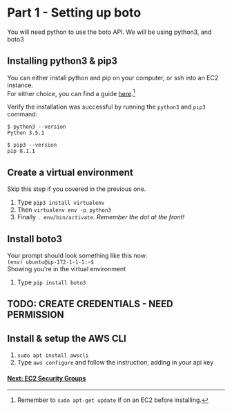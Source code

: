# Part 1 - Setting up boto

You will need python to use the boto API. We will be using python3, and boto3

## Installing python3 & pip3

You can either install python and pip on your computer, or ssh into an EC2 instance.  
For either choice, you can find a guide [here](https://www.digitalocean.com/community/tutorial_series/how-to-install-and-set-up-a-local-programming-environment-for-python-3).[^1]

Verify the installation was successful by running the `python3` and `pip3` command:

```
$ python3 --version
Python 3.5.1

$ pip3 --version
pip 8.1.1
```

## Create a virtual environment

Skip this step if you covered in the previous one.  
1. Type `pip3 install virtualenv`  
2. Then `virtualenv env -p python3`  
3. Finally `. env/bin/activate`. _Remember the dot at the front!_

## Install boto3

Your prompt should look something like this now:  
`(env) ubuntu@ip-172-1-1-1:~$`  
Showing you're in the virtual environment  
1. Type `pip install boto3`

## TODO: CREATE CREDENTIALS - NEED PERMISSION

## Install & setup the AWS CLI

1. `sudo apt install awscli`
2. Type `aws configure` and follow the instruction, adding in your api key

#### [Next: EC2 Security Groups](/Part2.md)

[^1]: Remember to `sudo apt-get update` if on an EC2 before installing.

